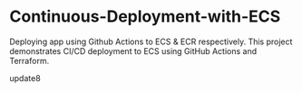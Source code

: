 # Continuous-Deployment-with-ECS
Deploying app using Github Actions to ECS &amp; ECR respectively.
This project demonstrates CI/CD deployment to ECS using GitHub Actions and Terraform.


update8